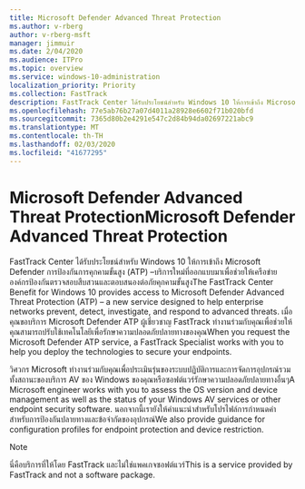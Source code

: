 ```yaml
---
title: Microsoft Defender Advanced Threat Protection
ms.author: v-rberg
author: v-rberg-msft
manager: jimmuir
ms.date: 2/04/2020
ms.audience: ITPro
ms.topic: overview
ms.service: windows-10-administration
localization_priority: Priority
ms.collection: FastTrack
description: FastTrack Center ได้รับประโยชน์สำหรับ Windows 10 ให้การเข้าถึง Microsoft Defender การป้องกันการคุกคามขั้นสูง (ATP) –บริการใหม่ที่ออกแบบมาเพื่อช่วยให้เครือข่ายองค์กรป้องกันตรวจสอบสืบสวนและตอบสนองต่อภัยคุกคามขั้นสูง
ms.openlocfilehash: 77e5ab76b27a07d4011a28928e6602f71b020bfd
ms.sourcegitcommit: 7365d80b2e4291e547c2d84b94da02697221abc9
ms.translationtype: MT
ms.contentlocale: th-TH
ms.lasthandoff: 02/03/2020
ms.locfileid: "41677295"
---
```

# <a name="microsoft-defender-advanced-threat-protection"></a><span data-ttu-id="37af6-103">Microsoft Defender Advanced Threat Protection</span><span class="sxs-lookup"><span data-stu-id="37af6-103">Microsoft Defender Advanced Threat Protection</span></span>

<span data-ttu-id="37af6-104">FastTrack Center ได้รับประโยชน์สำหรับ Windows 10 ให้การเข้าถึง Microsoft Defender การป้องกันการคุกคามขั้นสูง (ATP) –บริการใหม่ที่ออกแบบมาเพื่อช่วยให้เครือข่ายองค์กรป้องกันตรวจสอบสืบสวนและตอบสนองต่อภัยคุกคามขั้นสูง</span><span class="sxs-lookup"><span data-stu-id="37af6-104">The FastTrack Center Benefit for Windows 10 provides access to Microsoft Defender Advanced Threat Protection (ATP) – a new service designed to help enterprise networks prevent, detect, investigate, and respond to advanced threats.</span></span> <span data-ttu-id="37af6-105">เมื่อคุณขอบริการ Microsoft Defender ATP ผู้เชี่ยวชาญ FastTrack ทำงานร่วมกับคุณเพื่อช่วยให้คุณสามารถปรับใช้เทคโนโลยีเพื่อรักษาความปลอดภัยปลายทางของคุณ</span><span class="sxs-lookup"><span data-stu-id="37af6-105">When you request the Microsoft Defender ATP service, a FastTrack Specialist works with you to help you deploy the technologies to secure your endpoints.</span></span>

<span data-ttu-id="37af6-106">วิศวกร Microsoft ทำงานร่วมกับคุณเพื่อประเมินรุ่นของระบบปฏิบัติการและการจัดการอุปกรณ์รวมทั้งสถานะของบริการ AV ของ Windows ของคุณหรือซอฟต์แวร์รักษาความปลอดภัยปลายทางอื่นๆ</span><span class="sxs-lookup"><span data-stu-id="37af6-106">A Microsoft engineer works with you to assess the OS version and device management as well as the status of your Windows AV services or other endpoint security software.</span></span> <span data-ttu-id="37af6-107">นอกจากนี้เรายังให้คำแนะนำสำหรับโปรไฟล์การกำหนดค่าสำหรับการป้องกันปลายทางและข้อจำกัดของอุปกรณ์</span><span class="sxs-lookup"><span data-stu-id="37af6-107">We also provide guidance for configuration profiles for endpoint protection and device restriction.</span></span>  

> [!NOTE]
> <span data-ttu-id="37af6-108">นี่คือบริการที่ให้โดย FastTrack และไม่ใช่แพคเกจซอฟต์แวร์</span><span class="sxs-lookup"><span data-stu-id="37af6-108">This is a service provided by FastTrack and not a software package.</span></span> 